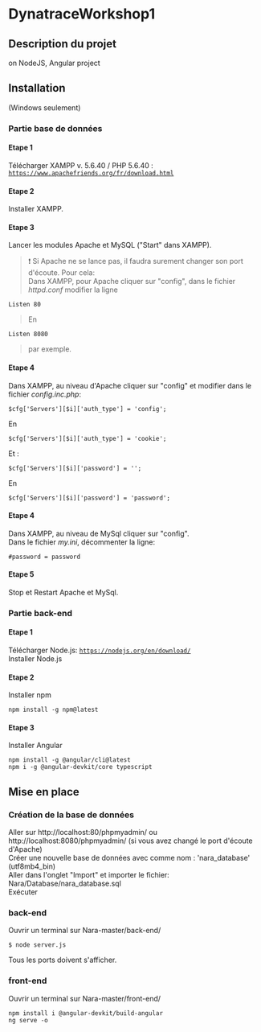 # DynatraceWorkshop1

## Description du projet
on NodeJS, Angular project

## Installation
(Windows seulement)

### Partie base de données

#### Etape 1
Télécharger XAMPP v. 5.6.40 / PHP 5.6.40 :
<a href="https://www.apachefriends.org/fr/download.html" target="_blank">`https://www.apachefriends.org/fr/download.html`</a>

#### Etape 2
Installer XAMPP.

#### Etape 3
Lancer les modules Apache et MySQL ("Start" dans XAMPP).<br>
>:exclamation: Si Apache ne se lance pas, il faudra surement changer son port d'écoute. Pour cela: <br>
> Dans XAMPP, pour Apache cliquer sur "config", dans le fichier *httpd.conf* modifier la ligne 
```shell
Listen 80
```
> En
```shell
Listen 8080 
```
> par exemple. <br>

#### Etape 4
Dans XAMPP, au niveau d'Apache cliquer sur "config" et modifier dans le fichier *config.inc.php*:
```shell
$cfg['Servers'][$i]['auth_type'] = 'config';
```
En
```shell
$cfg['Servers'][$i]['auth_type'] = 'cookie';
```
Et :
```shell
$cfg['Servers'][$i]['password'] = '';
```
En
```shell
$cfg['Servers'][$i]['password'] = 'password';
```

#### Etape 4
Dans XAMPP, au niveau de MySql cliquer sur "config".<br>
Dans le fichier *my.ini*, décommenter la ligne:
```shell
#password = password     
```

#### Etape 5
Stop et Restart Apache et MySql.

### Partie back-end

#### Etape 1
Télécharger Node.js: 
<a href="https://nodejs.org/en/download/" target="_blank">`https://nodejs.org/en/download/`</a><br>
Installer Node.js
#### Etape 2
Installer npm
```shell
npm install -g npm@latest
```
#### Etape 3
Installer Angular
```shell
npm install -g @angular/cli@latest
npm i -g @angular-devkit/core typescript
```

## Mise en place 

### Création de la base de données

Aller sur http://localhost:80/phpmyadmin/ ou http://localhost:8080/phpmyadmin/ (si vous avez changé le port d'écoute d'Apache)<br>
Créer une nouvelle base de données avec comme nom : 'nara_database' (utf8mb4_bin)<br>
Aller dans l'onglet "Import" et importer le fichier: Nara/Database/nara_database.sql<br>
Exécuter

### back-end

Ouvrir un terminal sur Nara-master/back-end/
```shell
$ node server.js 
```
Tous les ports doivent s'afficher.

### front-end

Ouvrir un terminal sur  Nara-master/front-end/
```shell
npm install i @angular-devkit/build-angular
ng serve -o
```
